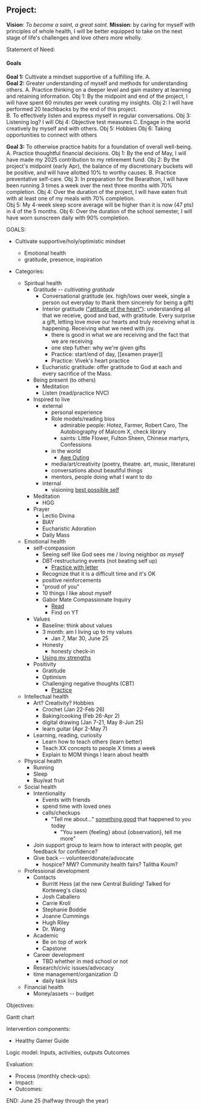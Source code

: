## Project:

**Vision**: *To become a saint, a great saint.*
**Mission**: by caring for myself with principles of whole health, I will be better equipped to take on the next stage of life's challenges and love others more wholly.  

Statement of Need:

#### Goals 
**Goal 1:** Cultivate a mindset supportive of a fulfilling life.
	A.  
**Goal 2:** Greater understanding of myself and methods for understanding others.
	A. Practice thinking on a deeper level and gain mastery at learning and retaining information.
		Obj 1: By the midpoint and end of the project, I will have spent 60 minutes per week curating my insights.
		Obj 2: I will have performed 20 teachbacks by the end of this project.   
	B. To effectively listen and express myself in regular conversations.
		Obj 3: Listening log? I will 
		Obj 4: Objective test measures
	C. Engage in the world creatively by myself and with others.
		Obj 5: Hobbies
		Obj 6: Taking opportunities to connect with others
		 
**Goal 3:** To otherwise practice habits for a foundation of overall well-being.
	A. Practice thoughtful financial decisions.
		Obj 1: By the end of May, I will have made my 2025 contribution to my retirement fund.
		Obj 2: By the project's midpoint (early Apr), the balance of my discretionary buckets will be positive, and will have allotted 10% to worthy causes.
	B. Practice preventative self-care.
		Obj 3: In preparation for the Bearathon, I will have been running 3 times a week over the next three months with 70% completion.
		Obj 4: Over the duration of the project, I will have eaten fruit with at least one of my meals with 70% completion.  
		Obj 5: My 4-week sleep score average will be higher than it is now (47 pts) in 4 of the 5 months.
		Obj 6: Over the duration of the school semester, I will have worn sunscreen daily with 90% completion.

GOALS:

- Cultivate supportive/holy/optimistic mindset
	- Emotional health
	- gratitude, presence, inspiration




- Categories:
	- Spiritual health
		- Gratitude -- *cultivating gratitude*
			- Conversational gratitude (ex. high/lows over week, single a person out everyday to thank them sincerely for being a gift)
			- Interior gratitude (["attitude of the heart"](https://denvercatholic.org/one-daily-practice-can-transform-spiritually-mentally/)): understanding all that we receive, good and bad, with gratitude. Every surprise a gift, letting love move our hearts and truly receiving what is happening. Receiving what we need with joy.
				- there is good in what we are receiving and the fact that we are receiving
				- one step futher: why we're given gifts
				- Practice: start/end of day, [[examen prayer]]
				- Practice: Vivek's heart practice
			- Eucharistic gratitude: offer gratitude to God at each and every sacrifice of the Mass.
		- Being present (to others)
			- Meditation
			- Listen (read/practice NVC)
		- Inspired to live
			- external
				- personal experience
				- Role models/reading bios
					- admirable people: Hotez, Farmer, Robert Caro, The Autobiography of Malcom X, check library 
					- saints: Little Flower, Fulton Sheen, Chinese martyrs, Confessions
				- in the world
					- [Awe Outing](https://ggia.berkeley.edu/practice/awe_walk)
				- media/art/creativity (poetry, theatre. art, music, literature)
				- conversations about beautiful things
				- mentors, people doing what I want to do
			- internal 
				- visioning [best possible self](https://ggia.berkeley.edu/practice/best_possible_self)
		- Meditation
			- HGG
		- Prayer
			- Lectio Divina
			- BIAY
			- Eucharistic Adoration
			- Daily Mass
	- Emotional health
		-  self-compassion
			- Seeing self like God sees me / loving neighbor *as myself*
			- DBT-restructuring events (not beating self up)
				- [Practice with letter](https://ggia.berkeley.edu/practice/self_compassionate_letter)
			- Recognize that it is a difficult time and it's OK
			- positive reinforcements
			- "proud of you"
			- 10 things I like about myself
			- Gabor Mate Compassionate Inquiry
				- [Read](https://www.reddit.com/r/CPTSDNextSteps/comments/jey24c/i_did_a_gabor_matestyle_compassionate_inquiry/)
				- Find on YT
		- Values 
			- Baseline: think about values
			- 3 month: am I living up to my values
				- Jan 7, Mar 30, June 25
			- Honesty
				- honesty check-in
			- [Using my strengths](https://ggia.berkeley.edu/practice/use_your_strengths)
		- Positivity
			- Gratitude
			- Optimism
			- Challenging negative thoughts (CBT)
				- [Practice](https://ggia.berkeley.edu/practice/finding_silver_linings)
	- Intellectual health
		- Art? Creativity? Hobbies
			- Crochet (Jan 22-Feb 26)
			- Baking/cooking (Feb 26-Apr 2)
			- digital drawing (Jan 7-21, May 8-Jun 25)
			- learn guitar (Apr 2-May 7)
		- Learning, reading, curiosity
			- Learn how to teach others (learn better)
			- Teach XX concepts to people X times a week
			- Explain to MOM things I learn about health
	- Physical health
		- Running
		- Sleep
		- Buy/eat fruit
	- Social health
		- Intentionality
			- Events with friends
			- spend time with loved ones
			- calls/checkups
				- "Tell me about..." [something good](https://ggia.berkeley.edu/practice/capitalizing_on_positive_events) that happened to you today
					- "You seem {feeling} about {observation}, tell me more"
		- Join support group to learn how to interact with people, get feedback for confidence?
		- Give back -- volunteer/donate/advocate
			- hospice? MW? Community health fairs? Talitha Koum?
	- Professional development
		- Contacts
			- Burritt Hess (at the new Central Building! Talked for Korteweg's class)
			- Josh Caballero
			- Carrie Kroll
			- Stephanie Boddie
			- Joanne Cummings
			- Hugh Riley
			- Dr. Wang
		- Academic
			- Be on top of work
			- Capstone
		- Career development
			- TBD whether in med school or not
		- Research/civic issues/advocacy
		- time management/organization :D
			- daily task lists
	- Financial health
		- Money/assets -- budget

Objectives:

Gantt chart

Intervention components:
- Healthy Gamer Guide


Logic model:
	Inputs, activities, outputs
	Outcomes

Evaluation:
- Process (monthly check-ups):
- Impact:
- Outcomes:

END: June 25 (halfway through the year)
